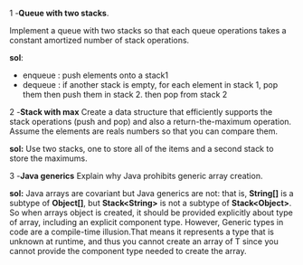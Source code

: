 1 -**Queue with two stacks**.

 Implement a queue with two stacks so that each queue operations takes a constant amortized number of stack operations.

**sol**: 

* enqueue : push elements onto a stack1
* dequeue : if another stack is empty, for each element in stack 1, pop them then push them in stack 2. then pop from stack 2

2 -**Stack with max** Create a data structure that efficiently supports the stack operations (push and pop) and also a return-the-maximum operation. Assume the elements are reals numbers so that you can compare them.

**sol:** Use two stacks, one to store all of the items and a second stack to store the maximums.

3 -**Java generics** Explain why Java prohibits generic array creation.

**sol:** Java arrays are covariant but Java generics are not: that is, **String[]** is a subtype of **Object[]**, but **Stack<String\>** is not a subtype of **Stack<Object\>**. So when arrays object is created, it should be provided explicitly about  type of array, including an explicit component type. However, Generic types in code are a compile-time illusion.That means it represents a type that is unknown at runtime, and thus you cannot create an array of T since you cannot provide the component type needed to create the array.